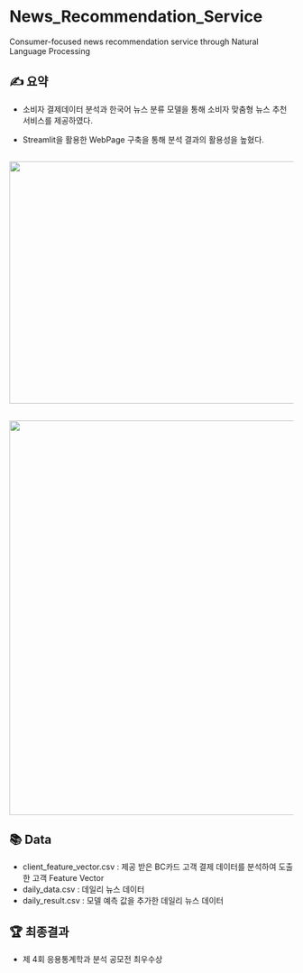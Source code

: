 # News_Recommendation_Service
Consumer-focused news recommendation service through Natural Language Processing


## ✍ 요약
- 소비자 결제데이터 분석과 한국어 뉴스 분류 모델을 통해 소비자 맞춤형 뉴스 추천서비스를 제공하였다.

- Streamlit을 활용한 WebPage 구축을 통해 분석 결과의 활용성을 높혔다.

##
<img src="https://github.com/tgwon/News_Recommendation/assets/102985590/4beb17aa-f2fe-4c35-926b-b51301dd8354"  width="760" height="430">

##
<img src="https://github.com/tgwon/News_Recommendation/assets/102985590/0f356a3b-0702-4988-8e51-69f3cc828969"  width="700" height="700">


## 📚 Data
- client_feature_vector.csv : 제공 받은 BC카드 고객 결제 데이터를 분석하여 도출한 고객 Feature Vector
- daily_data.csv : 데일리 뉴스 데이터
- daily_result.csv : 모델 예측 값을 추가한 데일리 뉴스 데이터


## 🏆 최종결과
- 제 4회 응용통계학과 분석 공모전 최우수상
